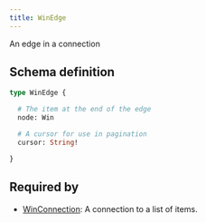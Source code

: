 ```yaml
---
title: WinEdge
---
```


<p>An edge in a connection</p>


## Schema definition
```graphql
type WinEdge {

  # The item at the end of the edge
  node: Win 

  # A cursor for use in pagination
  cursor: String! 

}
```
## Required by
* [WinConnection](graphql/schema/winconnection.md): A connection to a list of items.
